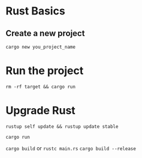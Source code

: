 # Rust Basics

## Create a new project

`cargo new you_project_name`

# Run the project

`rm -rf target && cargo run`

# Upgrade Rust

`rustup self update && rustup update stable`


`cargo run`

`cargo build` or `rustc main.rs`
`cargo build --release`
